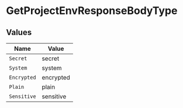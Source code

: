 # GetProjectEnvResponseBodyType


## Values

| Name        | Value       |
| ----------- | ----------- |
| `Secret`    | secret      |
| `System`    | system      |
| `Encrypted` | encrypted   |
| `Plain`     | plain       |
| `Sensitive` | sensitive   |